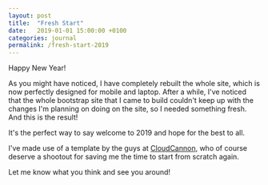 ```yaml
---
layout: post
title:  "Fresh Start"
date:   2019-01-01 15:00:00 +0100
categories: journal
permalink: /fresh-start-2019
---
```

Happy New Year!

As you might have noticed, I have completely rebuilt the whole site, which is now perfectly designed for mobile and laptop. After a while, I've noticed that the whole bootstrap site that I came to build couldn't keep up with the changes I'm planning on doing on the site, so I needed something fresh. And this is the result!

It's the perfect way to say welcome to 2019 and hope for the best to all.

I've made use of a template by the guys at [CloudCannon](http://cloudcannon.com/), who of course deserve a shootout for saving me the time to start from scratch again.

Let me know what you think and see you around!
